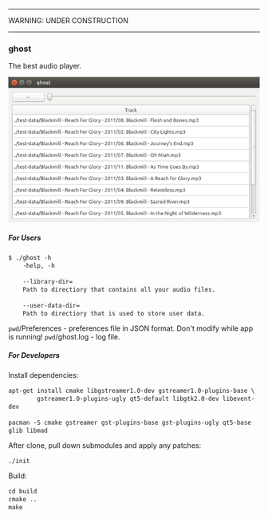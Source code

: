 ___
WARNING: UNDER CONSTRUCTION
___

### ghost

The best audio player.

![ss](https://raw.githubusercontent.com/brooksbp/ghost/master/doc/2014-03-30_ss.png)

##### For Users

    $ ./ghost -h
        -help, -h
    
        --library-dir=
        Path to directiory that contains all your audio files.
    
        --user-data-dir=
        Path to directiory that is used to store user data.
    

`pwd`/Preferences - preferences file in JSON format. Don't modify while app is running!
`pwd`/ghost.log - log file.

##### For Developers

Install dependencies:

    apt-get install cmake libgstreamer1.0-dev gstreamer1.0-plugins-base \
            gstreamer1.0-plugins-ugly qt5-default libgtk2.0-dev libevent-dev

    pacman -S cmake gstreamer gst-plugins-base gst-plugins-ugly qt5-base glib libmad

After clone, pull down submodules and apply any patches:

    ./init

Build:

    cd build
    cmake ..
    make
